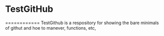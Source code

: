 # TestGitHub
============
TestGithub is a respository for showing the bare minimals of githut and hoe to manever, functions, etc, 
